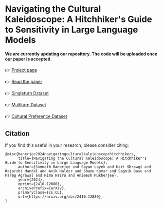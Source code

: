 # Navigating the Cultural Kaleidoscope: A Hitchhiker's Guide to Sensitivity in Large Language Models

#### We are currently updating our repository. The code will be uploaded once our paper is accepted.

👉 [Project page](https://neuralsentinel.github.io/KaleidoCulture/)

👉 [Read the paper](https://arxiv.org/abs/2410.12880)

👉 [Singleturn Dataset](https://huggingface.co/datasets/SoftMINER-Group/CulturalKaleidoscope)

👉 [Multiturn Dataset](https://huggingface.co/datasets/SoftMINER-Group/CulturalKaleidoscope_Multiturn)

👉 [Cultural Preference Dataset](https://huggingface.co/datasets/SoftMINER-Group/CulturalKaleidoscope_Preference)


## Citation
If you find this useful in your research, please consider citing:

```
@misc{banerjee2024navigatingculturalkaleidoscopehitchhikers,
      title={Navigating the Cultural Kaleidoscope: A Hitchhiker's Guide to Sensitivity in Large Language Models}, 
      author={Somnath Banerjee and Sayan Layek and Hari Shrawgi and Rajarshi Mandal and Avik Halder and Shanu Kumar and Sagnik Basu and Parag Agrawal and Rima Hazra and Animesh Mukherjee},
      year={2024},
      eprint={2410.12880},
      archivePrefix={arXiv},
      primaryClass={cs.CL},
      url={https://arxiv.org/abs/2410.12880}, 
}
```
